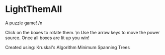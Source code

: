 # LightThemAll
A puzzle game! /n

Click on the boxes to rotate them. \n
Use the arrow keys to move the power source.
Once all boxes are lit up you win!

Created using:
Kruskal's Algorithm
Minimum Spanning Trees
